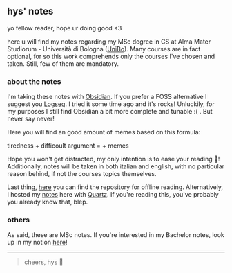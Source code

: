 ## **hys' notes**

yo fellow reader, hope ur doing good <3

here u will find my notes regarding my MSc degree in CS at Alma Mater Studiorum - Università di Bologna ([UniBo](https://www.unibo.it/it)).  Many courses are in fact optional, for so this work comprehends only the courses I've chosen and taken. Still, few of them are mandatory.

### **about the notes**

I'm taking these notes with [Obsidian](https://obsidian.md/). If you prefer a FOSS alternative I suggest you [Logseq](https://logseq.com/). I tried it some time ago and it's rocks! Unluckily, for my purposes I still find Obsidian a bit more complete and tunable :( . 
But never say never!

Here you will find an good amount of memes based on this formula:

tiredness + difficoult argument = + memes

Hope you won't get distracted, my only intention is to ease your reading 🫢! Additionally, notes will be taken in both italian and english, with no particular reason behind, if not the courses topics themselves.

Last thing, [here](https://github.com/hyspxt/cs-md-notes) you can find the repository for offline reading. Alternatively, I hosted my [notes](https://hyspxt.github.io/md-notes/) here with [Quartz](https://quartz.jzhao.xyz/). If you're reading this, you've probably you already know that, blep.

### **others**

As said, these are MSc notes. If you're interested in my Bachelor notes, look up in my notion [here](https://www.notion.so/hyspxt/Inter-Notion-e5ab19fb7d274f158a78949edefc63e6?source=copy_link)!

---

> cheers, hys 🫶